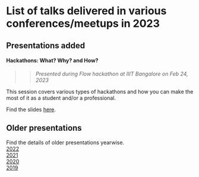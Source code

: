 # List of talks delivered in various conferences/meetups in 2023

## Presentations added

#### Hackathons: What? Why? and How?

> > _Presented during Flow hackathon at IIIT Bangalore on Feb 24, 2023_

This session covers various types of hackathons and how you can make the most of it as a student and/or a professional.

Find the slides [here](2023/Hackathons-What-Why-How.pdf).

## Older presentations

Find the details of older presentations yearwise.
\
[2022](2022)
\
[2021](2021)
\
[2020](2020)
\
[2019](2019)
